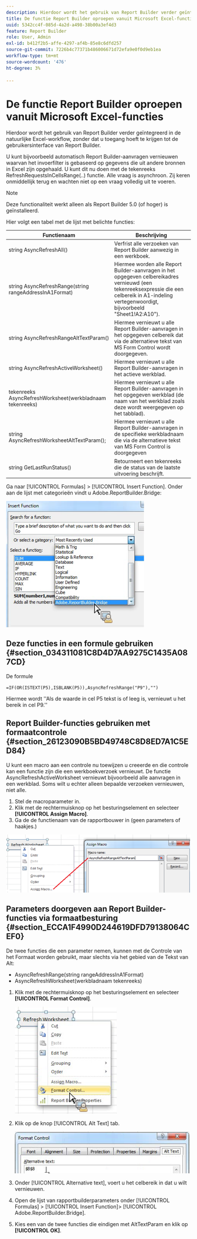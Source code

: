 ```yaml
---
description: Hierdoor wordt het gebruik van Report Builder verder geïntegreerd in de natuurlijke Excel-workflow, zonder dat u toegang hoeft te krijgen tot de gebruikersinterface van Report Builder.
title: De functie Report Builder oproepen vanuit Microsoft Excel-functies
uuid: 5342cc4f-085d-4a2d-a498-38b00a3ef4d3
feature: Report Builder
role: User, Admin
exl-id: b412f2b5-affe-4297-af4b-85e8c6dfd257
source-git-commit: 7226b4c77371b486006671d72efa9e0f0d9eb1ea
workflow-type: tm+mt
source-wordcount: '476'
ht-degree: 3%

---
```


# De functie Report Builder oproepen vanuit Microsoft Excel-functies

Hierdoor wordt het gebruik van Report Builder verder geïntegreerd in de natuurlijke Excel-workflow, zonder dat u toegang hoeft te krijgen tot de gebruikersinterface van Report Builder.

U kunt bijvoorbeeld automatisch Report Builder-aanvragen vernieuwen waarvan het invoerfilter is gebaseerd op gegevens die uit andere bronnen in Excel zijn opgehaald. U kunt dit nu doen met de tekenreeks RefreshRequestsInCellsRange(..) functie. Alle vraag is asynchroon. Zij keren onmiddellijk terug en wachten niet op een vraag volledig uit te voeren.

>[!NOTE]
>
>Deze functionaliteit werkt alleen als Report Builder 5.0 (of hoger) is geïnstalleerd.

Hier volgt een tabel met de lijst met belichte functies:

| Functienaam | Beschrijving |
|---|---|
| string AsyncRefreshAll() | Verfrist alle verzoeken van Report Builder aanwezig in een werkboek. |
| string AsyncRefreshRange(string rangeAddressInA1Format) | Hiermee worden alle Report Builder-aanvragen in het opgegeven celbereikadres vernieuwd (een tekenreeksexpressie die een celbereik in A1-indeling vertegenwoordigt, bijvoorbeeld &quot;Sheet1!A2:A10&quot;). |
| string AsyncRefreshRangeAltTextParam() | Hiermee vernieuwt u alle Report Builder-aanvragen in het opgegeven celbereik dat via de alternatieve tekst van MS Form Control wordt doorgegeven. |
| string AsyncRefreshActiveWorksheet() | Hiermee vernieuwt u alle Report Builder-aanvragen in het actieve werkblad. |
| tekenreeks AsyncRefreshWorksheet(werkbladnaam tekenreeks) | Hiermee vernieuwt u alle Report Builder-aanvragen in het opgegeven werkblad (de naam van het werkblad zoals deze wordt weergegeven op het tabblad). |
| string AsyncRefreshWorksheetAltTextParam(); | Hiermee vernieuwt u alle Report Builder-aanvragen in de specifieke werkbladnaam die via de alternatieve tekst van MS Form Control is doorgegeven |
| string GetLastRunStatus() | Retourneert een tekenreeks die de status van de laatste uitvoering beschrijft. |

Ga naar [!UICONTROL Formulas] > [!UICONTROL Insert Function]. Onder aan de lijst met categorieën vindt u Adobe.ReportBuilder.Bridge:

![](assets/arb_functions.png)

## Deze functies in een formule gebruiken {#section_034311081C8D4D7AA9275C1435A087CD}

De formule

```
=IF(OR(ISTEXT(P5),ISBLANK(P5)),AsyncRefreshRange("P9"),"")
```

Hiermee wordt &#39;&#39;Als de waarde in cel P5 tekst is of leeg is, vernieuwt u het bereik in cel P9.&#39;&#39;

## Report Builder-functies gebruiken met formaatcontrole {#section_26123090B5BD49748C8D8ED7A1C5ED84}

U kunt een macro aan een controle nu toewijzen u creeerde en die controle kan een functie zijn die een werkboekverzoek vernieuwt. De functie AsyncRefreshActiveWorksheet vernieuwt bijvoorbeeld alle aanvragen in een werkblad. Soms wilt u echter alleen bepaalde verzoeken vernieuwen, niet alle.

1. Stel de macroparameter in.
1. Klik met de rechtermuisknop op het besturingselement en selecteer **[!UICONTROL Assign Macro]**.
1. Ga de de functienaam van de rapportbouwer in (geen parameters of haakjes.)

![](assets/assign_macro.png)

## Parameters doorgeven aan Report Builder-functies via formaatbesturing {#section_ECCA1F4990D244619DFD79138064CEF0}

De twee functies die een parameter nemen, kunnen met de Controle van het Formaat worden gebruikt, maar slechts via het gebied van de Tekst van Alt:

* AsyncRefreshRange(string rangeAddressInA1Format)
* AsyncRefreshWorksheet(werkbladnaam tekenreeks)

1. Klik met de rechtermuisknop op het besturingselement en selecteer **[!UICONTROL Format Control]**.

   ![](assets/format_control.png)

1. Klik op de knop [!UICONTROL Alt Text] tab.

   ![](assets/alt_text.png)

1. Onder [!UICONTROL Alternative text], voert u het celbereik in dat u wilt vernieuwen.
1. Open de lijst van rapportbuilderparameters onder [!UICONTROL Formulas] > [!UICONTROL Insert Function]> [!UICONTROL Adobe.ReportBuilder.Bridge].

1. Kies een van de twee functies die eindigen met AltTextParam en klik op **[!UICONTROL OK]**.
